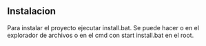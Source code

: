## Instalacion
Para instalar el proyecto ejecutar install.bat. Se puede hacer o en el explorador de archivos o en el cmd con start install.bat en el root.